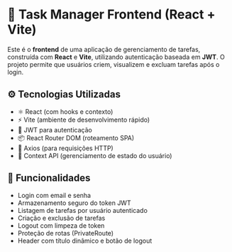 # 📝 Task Manager Frontend (React + Vite)

Este é o **frontend** de uma aplicação de gerenciamento de tarefas, construída com **React** e **Vite**, utilizando autenticação baseada em **JWT**. O projeto permite que usuários criem, visualizem e excluam tarefas após o login.

## ⚙️ Tecnologias Utilizadas

- ⚛️ React (com hooks e contexto)
- ⚡ Vite (ambiente de desenvolvimento rápido)
- 🔐 JWT para autenticação
- 📦 React Router DOM (roteamento SPA)
- 📁 Axios (para requisições HTTP)
- 🧠 Context API (gerenciamento de estado do usuário)

## 🔐 Funcionalidades

- Login com email e senha
- Armazenamento seguro do token JWT
- Listagem de tarefas por usuário autenticado
- Criação e exclusão de tarefas
- Logout com limpeza de token
- Proteção de rotas (PrivateRoute)
- Header com título dinâmico e botão de logout